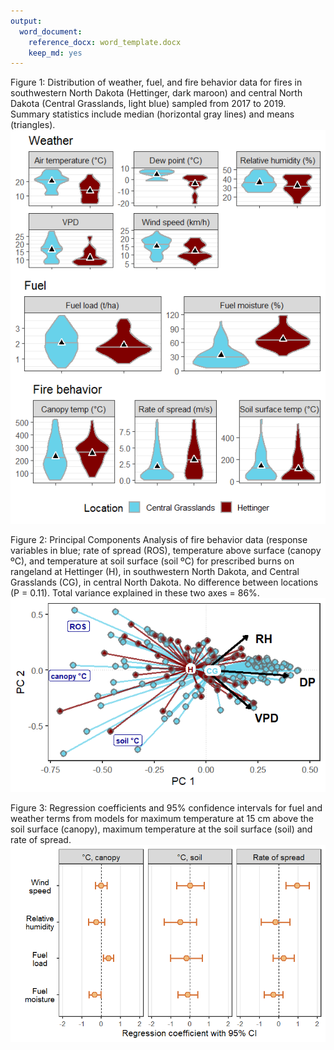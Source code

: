 ```yaml
---
output:
  word_document:
    reference_docx: word_template.docx
    keep_md: yes
---
```






<!-- Table 1: Results of generalized linear mixed effect regression models testing three measure of fire behavior against four potential predictor variables. Statistics reflect pooled results of 50 imputed datasets using the *mice* package in R; see Methods. Vapor pressure deficit included for Rate of spread only due to statistically-significant difference between GLMM regression results that included VPD compared to RH alone (Wald = 5.32, P = 0.02), while temperature models had no such difference. -->

<!-- |Response           |Model term             |       t df  |      P| -->
<!-- |:------------------|:----------------------|------------:|------:| -->
<!-- |Rate of spread     |                       |             |       | -->
<!-- |                   |Wind speed             |  2.92 108.0 | < 0.01| -->
<!-- |                   |Vapor pressure deficit | -2.31 108.1 |   0.02| -->
<!-- |                   |Relative humidity      | -1.66 80.8  |   0.10| -->
<!-- |                   |Fuel load              |  1.16 49.9  |   0.25| -->
<!-- |                   |Fuel moisture          | -0.68 62.9  |   0.50| -->
<!-- |Canopy temperature |                       |             |       | -->
<!-- |                   |Fuel load              |  2.82 54.2  |   0.01| -->
<!-- |                   |Fuel moisture          | -2.16 40.9  |   0.04| -->
<!-- |                   |Relative humidity      | -1.19 120.4 |   0.24| -->
<!-- |                   |Wind speed             |  0.02 132.4 |   0.99| -->
<!-- |Surface temperature|                       |             |       | -->
<!-- |                   |Relative humidity      | -1.19 74.8  |   0.24| -->
<!-- |                   |Fuel load              | -0.48 20.1  |   0.64| -->
<!-- |                   |Fuel moisture          | -0.47 40.1  |   0.64| -->
<!-- |                   |Wind speed             |  0.06 49.5  |   0.95| -->




Figure  1: Distribution of weather, fuel, and fire behavior data for fires in southwestern North Dakota (Hettinger, dark maroon) and central North Dakota (Central Grasslands, light blue) sampled from 2017 to 2019. Summary statistics include median (horizontal gray lines) and means (triangles).  
![Figure  1: Distribution of weather, fuel, and fire behavior data for fires in southwestern North Dakota (Hettinger, dark maroon) and central North Dakota (Central Grasslands, light blue) sampled from 2017 to 2019. Summary statistics include median (horizontal gray lines) and means (triangles).  ](FigureGenerator_files/figure-docx/data_summary_gg-1.png)



Figure  2: Principal Components Analysis of fire behavior data (response variables in blue; rate of spread (ROS), temperature above surface (canopy ºC), and temperature at soil surface (soil ºC) for prescribed burns on rangeland at Hettinger (H), in southwestern North Dakota, and Central Grasslands (CG), in central North Dakota. No difference between locations (P = 0.11). Total variance explained in these two axes = 86%. 
![Figure  2: Principal Components Analysis of fire behavior data (response variables in blue; rate of spread (ROS), temperature above surface (canopy ºC), and temperature at soil surface (soil ºC) for prescribed burns on rangeland at Hettinger (H), in southwestern North Dakota, and Central Grasslands (CG), in central North Dakota. No difference between locations (P = 0.11). Total variance explained in these two axes = 86%. ](FigureGenerator_files/figure-docx/pca_gg-1.png)



Figure  3: Regression coefficients and 95% confidence intervals for fuel and weather terms from models for maximum temperature at 15 cm above the soil surface (canopy), maximum temperature at the soil surface (soil) and rate of spread. 
![Figure  3: Regression coefficients and 95% confidence intervals for fuel and weather terms from models for maximum temperature at 15 cm above the soil surface (canopy), maximum temperature at the soil surface (soil) and rate of spread. ](FigureGenerator_files/figure-docx/CI_gg-1.png)

